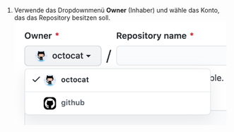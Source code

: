1. Verwende das Dropdownmenü **Owner** (Inhaber) und wähle das Konto, das das Repository besitzen soll. ![Dropdownmenü „Owner" (Inhaber)](/assets/images/help/repository/create-repository-owner.png)
